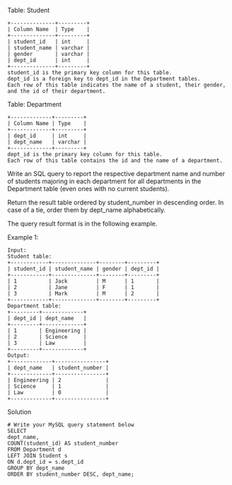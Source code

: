 Table: Student
```
+--------------+---------+
| Column Name  | Type    |
+--------------+---------+
| student_id   | int     |
| student_name | varchar |
| gender       | varchar |
| dept_id      | int     |
+--------------+---------+
student_id is the primary key column for this table.
dept_id is a foreign key to dept_id in the Department tables.
Each row of this table indicates the name of a student, their gender, and the id of their department.
```
 

Table: Department
```
+-------------+---------+
| Column Name | Type    |
+-------------+---------+
| dept_id     | int     |
| dept_name   | varchar |
+-------------+---------+
dept_id is the primary key column for this table.
Each row of this table contains the id and the name of a department.
```
 

Write an SQL query to report the respective department name and number of students majoring in each department for all departments in the Department table (even ones with no current students).

Return the result table ordered by student_number in descending order. In case of a tie, order them by dept_name alphabetically.

The query result format is in the following example.

 

Example 1:
```
Input: 
Student table:
+------------+--------------+--------+---------+
| student_id | student_name | gender | dept_id |
+------------+--------------+--------+---------+
| 1          | Jack         | M      | 1       |
| 2          | Jane         | F      | 1       |
| 3          | Mark         | M      | 2       |
+------------+--------------+--------+---------+
Department table:
+---------+-------------+
| dept_id | dept_name   |
+---------+-------------+
| 1       | Engineering |
| 2       | Science     |
| 3       | Law         |
+---------+-------------+
Output: 
+-------------+----------------+
| dept_name   | student_number |
+-------------+----------------+
| Engineering | 2              |
| Science     | 1              |
| Law         | 0              |
+-------------+----------------+
```
Solution
```
# Write your MySQL query statement below
SELECT
dept_name,
COUNT(student_id) AS student_number
FROM Department d
LEFT JOIN Student s
ON d.dept_id = s.dept_id
GROUP BY dept_name
ORDER BY student_number DESC, dept_name;
```